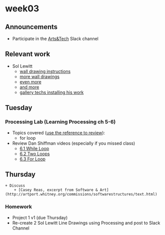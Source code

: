 # week03

## Announcements

+ Participate in the [Arts&Tech](https://join.slack.com/t/oberlin-art-tech/shared_invite/enQtNDMxMjM3MTY3Mjk5LTMwNWJkOTM0ZTE5YzJmOTljYzliNmIyN2VhYjFhZDI2NDQ5OTVjYjQ4NzFjYjBlMzgyNGZlNTQxYWNjMGNmNzk) Slack channel

## Relevant work
+ Sol Lewitt
	+ [wall drawing instructions](https://massmoca.org/sol-lewitt/)
	+ [more wall drawings](https://www.fundacionbotin.org/89dguuytdfr276ed_uploads/2015_07_17_09_45_54.pdf)
	+ [even more](https://artgallery.yale.edu/sites/default/files/pr/pdf/lewitt_expanding_legacy_image_sheet.pdf)
	+ [and more](https://www.centrepompidou-metz.fr/sites/default/files/issuu/dp_slw_en.pdf)
	+ [gallery techs installing his work](https://www.youtube.com/watch?v=c4cgB4vJ2XY)

## Tuesday

### Processing Lab (Learning Processing ch 5-6)

+ Topics covered ([use the reference to review](https://processing.org/reference/)):
	+ for loop
+ Review Dan Shiffman videos (especially  if you missed class)
	+ [6.1 While Loop](https://www.youtube.com/watch?v=RtAPBvz6k0Y)
	+ [6.2 Two Loops](https://www.youtube.com/watch?v=esKLU3dJo70)
	+ [6.3 For Loop](https://www.youtube.com/watch?v=h4ApLHe8tbk&vl=en)

## Thursday

	+ Discuss
		+ [Casey Reas, excerpt from Software & Art](http://artport.whitney.org/commissions/softwarestructures/text.html)

### Homework

+ Project 1 v1 (due Thursday)
+ Re-create 2 Sol Lewitt Line Drawings using Processing and post to Slack Channel
